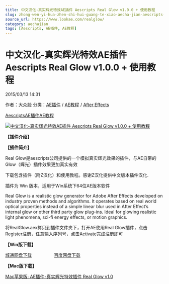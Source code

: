 ```yaml
---
title: 中文汉化-真实辉光特效AE插件 Aescripts Real Glow v1.0.0 + 使用教程
slug: zhong-wen-yi-hua-zhen-shi-hui-guang-te-xiao-aecha-jian-aescripts-real-glow-v1-0-0-shi-yong-jiao-cheng
source_url: https://www.lookae.com/realglow/
category: aechajian
tags: [Aescripts, AE插件, AE教程]
---
```

# 中文汉化-真实辉光特效AE插件 Aescripts Real Glow v1.0.0 + 使用教程

2015/03/13 14:31

作者：大众脸
分类：[AE插件](https://www.lookae.com/after-effects/aechajian/) / [AE教程](https://www.lookae.com/after-effects/aejiaocheng/) / [After Effects](https://www.lookae.com/after-effects/)

[Aescripts](https://www.lookae.com/tag/aescripts/)[AE插件](https://www.lookae.com/tag/ae%e6%8f%92%e4%bb%b6/)[AE教程](https://www.lookae.com/tag/ae%e6%95%99%e7%a8%8b/)

[![中文汉化-真实辉光特效AE插件 Aescripts Real Glow v1.0.0 + 使用教程](https://www.lookae.com/wp-content/uploads/2015/03/RealGlow.jpg "中文汉化-真实辉光特效AE插件 Aescripts Real Glow v1.0.0 + 使用教程-LookAE.com")](https://www.lookae.com/wp-content/uploads/2015/03/RealGlow.jpg)

**【插件介绍】**

**【插件简介】**

Real Glow是aescripts公司提供的一个模拟真实辉光效果的插件，与AE自带的Glow（辉光）插件效果更加真实有效

下载包含插件（附Z汉化）和使用教程。感谢Z汉化提供中文版本插件汉化.

插件为 Win 版本，适用于Win系统下64位AE版本软件

Real Glow is a realistic glow generator for Adobe After Effects developed on industry proven methods and algorithms. It operates based on real world optical properties instead of a simple linear blur used in After Effect’s internal glow or other third party glow plug-ins. Ideal for glowing realistic light phenomena, sci-fi energy effects, or motion graphics.

将RealGlow.aex拷贝到插件文件夹下，打开AE使用Real Glow插件，点击Register注册，任意输入序列号，点击Activate完成注册即可

**【Win版下载】**

[城通网盘下载](https://www.400gb.com/file/87789119)                  [百度网盘下载](https://pan.baidu.com/s/1imYpAZEAgo6ZaZU9pa8fEg?pwd=y1sw)

**【Mac版下载】**

[Mac苹果版: AE插件-真实辉光特效插件 Real Glow v1.0](https://www.lookae.com/mac-real-glow/)
